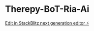 # Therepy-BoT-Ria-Ai

[Edit in StackBlitz next generation editor ⚡️](https://stackblitz.com/~/github.com/Shauryan28/Therepy-BoT-Ria-Ai)